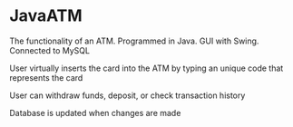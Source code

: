 # JavaATM
The functionality of an ATM. Programmed in Java. GUI with Swing. Connected to MySQL

User virtually inserts the card into the ATM by typing an unique code that represents the card

User can withdraw funds, deposit, or check transaction history

Database is updated when changes are made
